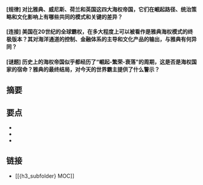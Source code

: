 #### [规律] 对比雅典、威尼斯、荷兰和英国这四大海权帝国，它们在崛起路径、统治策略和文化影响上有哪些共同的模式和关键的差异？


#### [连接] 美国在20世纪的全球霸权，在多大程度上可以被看作是雅典海权模式的终极版本？其对海洋通道的控制、金融体系的主导和文化产品的输出，与雅典有何异同？


#### [谜题] 历史上的海权帝国似乎都经历了“崛起-繁荣-衰落”的周期，这是否是海权国家的宿命？雅典的最终结局，对今天的世界霸主提供了什么警示？


## 摘要


## 要点

- 
- 
- 

## 链接

- [[{h3_subfolder} MOC]]
